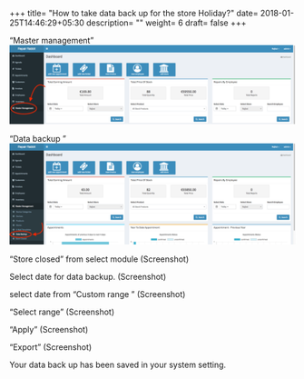 +++
title= "How to take data back up for the store Holiday?"
date= 2018-01-25T14:46:29+05:30
description= ""
weight= 6
draft= false
+++



“Master management”
![How to take data back for the store holiday?](/images/data_back_up_store_closed/go_to_master.png)

“Data backup ”
![How to take data back for the store holiday?](/images/data_back_up_store_closed/click_data_backup.png)


“Store closed” from select module
(Screenshot)

Select date for data backup. 
(Screenshot)

select date from “Custom range ”
(Screenshot)

“Select range”
(Screenshot)

“Apply”
(Screenshot)

“Export”
(Screenshot)


Your data back up has been saved in your system setting.

